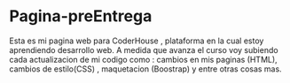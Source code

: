 # Pagina-preEntrega
Esta es mi pagina web para CoderHouse , plataforma en la cual estoy aprendiendo desarrollo web.
A medida que avanza el curso voy subiendo cada actualizacion de mi codigo como : cambios en mis paginas
(HTML), cambios de estilo(CSS) , maquetacion (Boostrap) y entre otras cosas mas.
